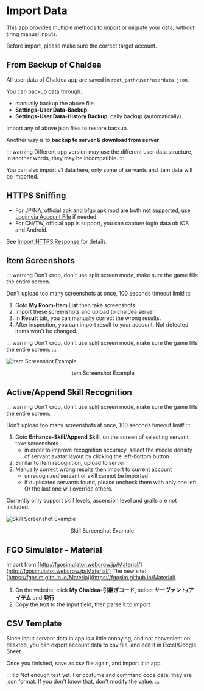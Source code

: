# Import Data

This app provides multiple methods to import or migrate your data, without tiring manual inputs.

Before import, please make sure the correct target account.

## From Backup of Chaldea

All user data of Chaldea app are saved in `root_path/user/userdata.json`.

You can backup data through:

- manually backup the above file
- **Settings-User Data-Backup**
- **Settings-User Data-History Backup**: daily backup (automatically).

Import any of above json files to restore backup.

Another way is to **backup to server & download from server**.

::: warning
Different app version may use the different user data structure, in another words, they may be incompatible.
:::

You can also import v1 data here, only some of servants and item data will be imported.

## HTTPS Sniffing

- For JP/NA, official apk and bfgo apk mod are both not supported, use [Login via Account File](./import_https/auto_login.md) if needed.
- For CN/TW, official app is support, you can capture login data ob iOS and Android.

See [Import HTTPS Response](./import_https) for details.

## Item Screenshots

::: warning
Don't crop, don't use split screen mode, make sure the game fills the entire screen.

Don't upload too many screenshots at once, 100 seconds timeout limit!
:::

1. Goto **My Room-Item List** then take screenshots
2. Import these screenshots and upload to chaldea server
3. In **Result** tab, you can manually correct the wrong results.
4. After inspection, you can import result to your account. Not detected items won't be changed.

::: warning
Don't crop, don't use split screen mode, make sure the game fills the entire screen.
:::

![Item Screenshot Example](/images/item_recognition_example.webp)

<figcaption style="text-align:center">Item Screenshot Example</figcaption>

## Active/Append Skill Recognition

::: warning
Don't crop, don't use split screen mode, make sure the game fills the entire screen.

Don't upload too many screenshots at once, 100 seconds timeout limit!
:::

1. Goto **Enhance-Skill/Append Skill**, on the screen of selecting servant, take screenshots
   - in order to improve recognition accuracy, select the middle density of servant avatar layout by clicking the left-bottom button
2. Similar to item recognition, upload to server
3. Manually correct wrong results then import to current account
   - unrecognized servant or skill cannot be imported
   - if duplicated servants found, please uncheck them with only one left. Or the last one will override others.

Currently only support skill levels, ascension level and grails are not included.

![Skill Screenshot Example](/images/skill_recognition_example.webp)

<figcaption style="text-align:center">Skill Screenshot Example</figcaption>

## FGO Simulator - Material

Import from [http://fgosimulator.webcrow.jp/Material/](http://fgosimulator.webcrow.jp/Material/)
The new site: [https://fgosim.github.io/Material](https://fgosim.github.io/Material)

1. On the website, click **My Chaldea-引継ぎコード**, select **サーヴァント/アイテム** and **発行**
2. Copy the text to the input field, then parse it to import

## CSV Template

Since input servant data in app is a little annoying, and not convenient on desktop, you can export account data to csv file, and edit it in Excel/Google Sheet.

Once you finished, save as csv file again, and import it in app.

::: tip
Not enough test yet. For costume and command code data,
they are json format. If you don't know that, don't modify the value.
:::

